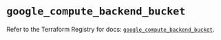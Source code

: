 # `google_compute_backend_bucket`

Refer to the Terraform Registry for docs: [`google_compute_backend_bucket`](https://registry.terraform.io/providers/hashicorp/google/6.4.0/docs/resources/compute_backend_bucket).

